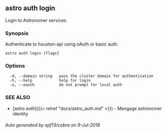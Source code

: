 ## astro auth login

Login to Astronomer services

### Synopsis

Authenticate to houston-api using oAuth or basic auth.

```
astro auth login [flags]
```

### Options

```
  -d, --domain string   pass the cluster domain for authentication
  -h, --help            help for login
  -o, --oauth           do not prompt for local auth
```

### SEE ALSO

* [astro auth]({{< relref "docs/astro_auth.md" >}})	 - Mangage astronomer identity

###### Auto generated by spf13/cobra on 9-Jul-2018
